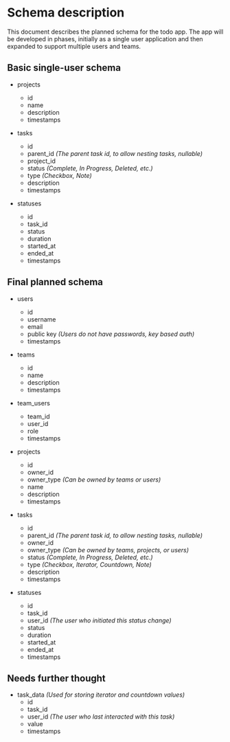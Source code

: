 # Schema description
This document describes the planned schema for the todo app.
The app will be developed in phases, initially as a single user application and then expanded to support multiple users and teams.


## Basic single-user schema
- projects
  - id
  - name
  - description
  - timestamps

- tasks
  - id
  - parent_id     _(The parent task id, to allow nesting tasks, nullable)_
  - project_id
  - status        _(Complete, In Progress, Deleted, etc.)_
  - type          _(Checkbox, Note)_
  - description
  - timestamps

- statuses
  - id
  - task_id
  - status
  - duration
  - started_at
  - ended_at
  - timestamps


## Final planned schema
- users
  - id
  - username
  - email
  - public key    _(Users do not have passwords, key based auth)_
  - timestamps

- teams
  - id
  - name
  - description
  - timestamps

- team_users
  - team_id
  - user_id
  - role
  - timestamps

- projects
  - id
  - owner_id
  - owner_type    _(Can be owned by teams or users)_
  - name
  - description
  - timestamps

- tasks
  - id
  - parent_id     _(The parent task id, to allow nesting tasks, nullable)_
  - owner_id
  - owner_type    _(Can be owned by teams, projects, or users)_
  - status        _(Complete, In Progress, Deleted, etc.)_
  - type          _(Checkbox, Iterator, Countdown, Note)_
  - description
  - timestamps

- statuses
  - id
  - task_id
  - user_id       _(The user who initiated this status change)_
  - status
  - duration
  - started_at
  - ended_at
  - timestamps


## Needs further thought
- task_data       _(Used for storing iterator and countdown values)_
  - id
  - task_id
  - user_id       _(The user who last interacted with this task)_
  - value
  - timestamps

